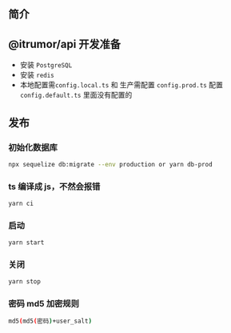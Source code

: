 ## 简介

## @itrumor/api 开发准备
- 安装 `PostgreSQL`
- 安装 `redis`
- 本地配置需`config.local.ts` 和 生产需配置 `config.prod.ts` 配置 `config.default.ts` 里面没有配置的

## 发布

### 初始化数据库

```bash
npx sequelize db:migrate --env production or yarn db-prod
```

### ts 编译成 js，不然会报错

```bash
yarn ci
```

### 启动

```bash
yarn start
```

### 关闭

```bash
yarn stop
```

### 密码 md5 加密规则

```bash
md5(md5(密码)+user_salt)
```
